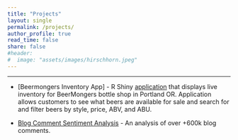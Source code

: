 ```yaml
---
title: "Projects"
layout: single
permalink: /projects/
author_profile: true
read_time: false
share: false
#header:
#  image: "assets/images/hirschhorn.jpeg"
---
```


****

- [Beermongers Inventory App] - R Shiny [application](https://thebeermongers.shinyapps.io/Bottle_List/) that displays live inventory for BeerMongers bottle shop in Portland OR. Application allows customers to see what beers are available for sale and search for and filter beers by style, price, ABV, and ABU.


- [Blog Comment Sentiment Analysis](https://rsolter.github.io/BWRAO-Comment-Scraper/) - An analysis of over +600k blog comments.
